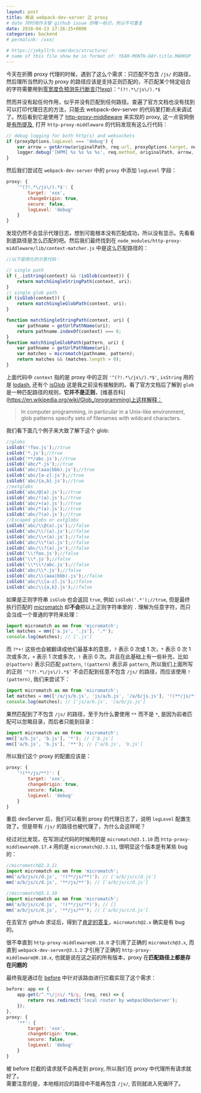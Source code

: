 ```yaml
---
layout: post
title: 再谈 webpack-dev-server 之 proxy
# date 同时用作关联 github issue 的唯一标识，所以不可重复
date: 2018-04-23 17:26:25+0800
categories: backend
# permalink: /xxx/

# https://jekyllrb.com/docs/structure/
# name of this file show be in format of: YEAR-MONTH-DAY-title.MARKUP
---
```



今天在折腾 proxy 代理的时候，遇到了这么个需求：只匹配不包含 `/js/` 的路径，然后理所当然的认为 proxy 的路径应该是支持正则匹配的，不匹配某个特定组合的字符需要用到[零宽度负预测先行断言(?!exp)](https://www.w3schools.com/jsref/jsref_regexp_nfollow_not.asp)：`^(?!.*\/js\/).*$`  

然而并没有起任何作用，似乎并没有匹配到任何路径。查遍了官方文档也没有找到可以打印代理日志的方法，只能去 webpack-dev-server 的代码里打断点来调试了。然后看到它是使用了 [http-proxy-middleware](https://github.com/chimurai/http-proxy-middleware) 来实现的 proxy, 这一点官网倒是[有所提及](https://webpack.js.org/configuration/dev-server/#devserver-proxy), 打开 `http-proxy-middleware` 的代码发现有这么行代码：  

```javascript
// debug logging for both http(s) and websockets
if (proxyOptions.logLevel === 'debug') {
    var arrow = getArrow(originalPath, req.url, proxyOptions.target, newProxyOptions.target);
    logger.debug('[HPM] %s %s %s %s', req.method, originalPath, arrow, newProxyOptions.target);
}
```

然后我们尝试在 `webpack-dev-server` 中的 `proxy` 中添加 `logLevel` 字段：  

```javascript
proxy: {
    '^(?!.*\/js\/).*$': {
        target: 'xxx',
        changeOrigin: true,
        secure: false,
        logLevel: 'debug'
    }
}
```

发现仍然不会显示代理日志，想到可能根本没有匹配成功，所以没有显示。先看看到底路径是怎么匹配的吧。然后我们最终找到在 `node_modules/http-proxy-middleware/lib/context-matcher.js` 中是这么匹配路径的：  

```javascript
//以下是简化的示意代码：

// single path
if (_.isString(context) && !isGlob(context)) {
    return matchSingleStringPath(context, uri);
}
// single glob path
if (isGlob(context)) {
    return matchSingleGlobPath(context, uri);
}

function matchSingleStringPath(context, uri) {
    var pathname = getUrlPathName(uri);
    return pathname.indexOf(context) === 0;
}
function matchSingleGlobPath(pattern, uri) {
    var pathname = getUrlPathName(uri);
    var matches = micromatch(pathname, pattern);
    return matches && (matches.length > 0);
}
```

上面代码中 `context` 指的是 proxy 中的正则 `'^(?!.*\/js\/).*$'`, `isString` 用的是 [lodash](https://github.com/lodash/lodash/blob/master/isString.js), 还有个 [isGlob](https://github.com/micromatch/is-glob) 这是我之前没有接触到的。看了官方文档后了解到 `glob` 是一种匹配路径的规则，**它并不是正则**，[维基百科](https://en.wikipedia.org/wiki/Glob_(programming)上这样解释：  

> In computer programming, in particular in a Unix-like environment, glob patterns specify sets of filenames with wildcard characters.

我们看下面几个例子来大致了解下这个 glob:  

```javascript
//globs
isGlob('!foo.js');//true
isGlob('*.js');//true
isGlob('**/abc.js');//true
isGlob('abc/*.js');//true
isGlob('abc/(aaa|bbb).js');//true
isGlob('abc/[a-z].js');//true
isGlob('abc/{a,b}.js');//true
//extglobs
isGlob('abc/@(a).js');//true
isGlob('abc/!(a).js');//true
isGlob('abc/+(a).js');//true
isGlob('abc/*(a).js');//true
isGlob('abc/?(a).js');//true
//Escaped globs or extglobs
isGlob('abc/\\@(a).js');//false
isGlob('abc/\\!(a).js');//false
isGlob('abc/\\+(a).js');//false
isGlob('abc/\\*(a).js');//false
isGlob('abc/\\?(a).js');//false
isGlob('\\!foo.js');//false
isGlob('\\*.js');//false
isGlob('\\*\\*/abc.js');//false
isGlob('abc/\\*.js');//false
isGlob('abc/\\(aaa|bbb).js');//false
isGlob('abc/\\[a-z].js');//false
isGlob('abc/\\{a,b}.js');//false
```

如果是正则字符串 `isGlob` 也会返回 `true`, 例如 `isGlob('.*');//true`, 但是最终执行匹配的 [micromatch](https://github.com/micromatch/micromatch) 却**不会**把以上正则字符串里的 `.` 理解为任意字符，而只会当成一个普通的字符来处理：  

```javascript
import micromatch as mm from 'micromatch';
let matches = mm(['a.js', '.js'], '.*');
console.log(matches); // ['.js']
```

而 `?*+!` 这些也会被翻译成他们最基本的意思，`?` 表示 0 次或 1 次，`*` 表示 0 次 1 次或多次，`+` 表示 1 次或多次，`!` 表示 0 次。并且在此基础上有一些补充，比如 `@(pattern)` 表示只匹配 `pattern`, `!(pattern)` 表示非 `pattern`, 所以我们上面所写的正则 `'^(?!.*\/js\/).*$'` 不会匹配到任意不包含 `/js/` 的路径，而应该使用 `!(pattern)`, 我们来尝试下：  

```javascript
import micromatch as mm from 'micromatch';
let matches = mm(['/a/js/b.js', 'js/a/b.js', '/a/b/js.js'], '!(**/js/**)');
console.log(matches); // ['js/a/b.js', '/a/b/js.js']
```

果然匹配到了不包含 `/js/` 的路径，至于为什么要使用 `**` 而不是 `*`, 是因为前者匹配可以忽略目录，而后者只能到目录：  

```javascript
import micromatch as mm from 'micromatch';
mm(['a/b.js', 'b.js'], '*'); // ['b.js']
mm(['a/b.js', 'b.js'], '**'); // ['a/b.js', 'b.js']
```

所以我们这个 proxy 的配置应该是：  

```javascript
proxy: {
    '!(**/js/**)': {
        target: 'xxx',
        changeOrigin: true,
        secure: false,
        logLevel: 'debug'
    }
}
```

重启 devServer 后，我们可以看到 proxy 的代理日志了，说明 `logLevel` 配置生效了。但是带有 `/js/` 的路径也被代理了，为什么会这样呢？  

经过对比发现，在写测试代码的时候用的是 `micromatch@3.1.10` 而 `http-proxy-middleware@0.17.4` 用的是 `micromatch@2.3.11`, 很明显这个版本是有某些 bug 的：  

```javascript
//micromatch@2.3.11
import micromatch as mm from 'micromatch';
mm('a/b/js/c/d.js', '!(**/js/**)'); // ['a/b/js/c/d.js']
mm('a/b/js/c/d.js', '**/js/**'); // ['a/b/js/c/d.js']

//micromatch@3.1.10
import micromatch as mm from 'micromatch';
mm('a/b/js/c/d.js', '!(**/js/**)'); // []
mm('a/b/js/c/d.js', '**/js/**'); // ['a/b/js/c/d.js']
```

在去官方 github 求证后，得到了[肯定的答复](https://github.com/micromatch/micromatch/issues/126)，`micromatch@2.x` 确实是有 bug 的。  

很不幸直到 `http-proxy-middleware@0.18.0` 才引用了正确的 `micromatch@3.x`, 而直到 `webpack-dev-server@3.1.2` 才引用了正确的 `http-proxy-middleware@0.18.x`, 也就是说在这之前的所有版本，proxy 在**匹配路径上都是存在问题的**  

最终我是通过在 [before](https://webpack.js.org/configuration/dev-server/#devserver-before) 中针对该路由进行拦截实现了这个需求：  

```javascript
before: app => {
    app.get(/^.*\/js\/.*$/g, (req, res) => {
        return res.redirect('local router by webpackDevServer');
    });
},
proxy: {
    '**': {
        target: 'xxx',
        changeOrigin: true,
        secure: false,
        logLevel: 'debug'
    }
}
```

被 before 拦截的请求就不会再走到 proxy, 所以我们在 proxy 中代理所有请求就好了。  
需要注意的是，本地相对应的路径中不能再包含 `/js/`, 否则就进入死循环了。  

